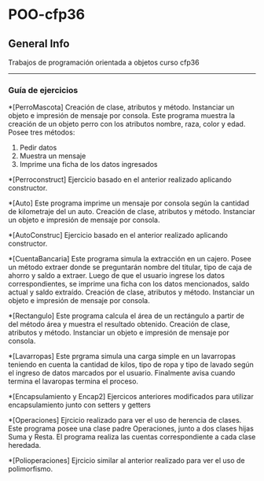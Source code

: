 # POO-cfp36
## General Info
Trabajos de programación orientada a objetos curso cfp36 

***
### Guía de ejercicios 

*[PerroMascota]
Creación de clase, atributos y método. Instanciar un objeto e impresión de mensaje por consola. 
Este programa muestra la creación de un objeto perro con los atributos nombre, raza, color y edad. Posee tres métodos: 
1) Pedir datos 
2) Muestra un mensaje 
3) Imprime una ficha de los datos ingresados 

*[Perroconstruct]
Ejercicio basado en el anterior realizado aplicando constructor. 


*[Auto]
Este programa imprime un mensaje por consola según la cantidad de kilometraje del un auto. 
Creación de clase, atributos y método. Instanciar un objeto e impresión de mensaje por consola. 

*[AutoConstruc]
Ejercicio basado en el anterior realizado aplicando constructor. 


*[CuentaBancaria]
Este programa simula la extracción en un cajero. Posee un método extraer donde se preguntarán nombre del titular, tipo de caja de ahorro y saldo a extraer. 
Luego de que el usuario ingrese los datos correspondientes, se imprime una ficha con los datos mencionados, saldo actual y saldo extraído. 
Creación de clase, atributos y método. Instanciar un objeto e impresión de mensaje por consola. 


*[Rectangulo] 
Este programa calcula el área de un rectángulo a partir de del método área y muestra el resultado obtenido. 
Creación de clase, atributos y método. Instanciar un objeto e impresión de mensaje por consola. 


*[Lavarropas] 
Este prgrama simula una carga simple en un lavarropas teniendo en cuenta la cantidad de kilos, tipo de ropa y tipo de lavado según el ingreso de datos marcados por el usuario. Finalmente avisa cuando termina el lavaropas termina el proceso. 


*[Encapsulamiento y Encap2] 
Ejercicos anteriores modificados para utilizar encapsulamiento junto con setters y getters


*[Operaciones]
Ejrcicio realizado para ver el uso de herencia de clases. Este programa posee una clase padre Operaciones, junto a dos clases hijas Suma y Resta. 
El programa realiza las cuentas correspondiente a cada clase heredada. 


*[Polioperaciones] 
Ejrcicio similar al anterior realizado para ver el uso de polimorfismo. 








